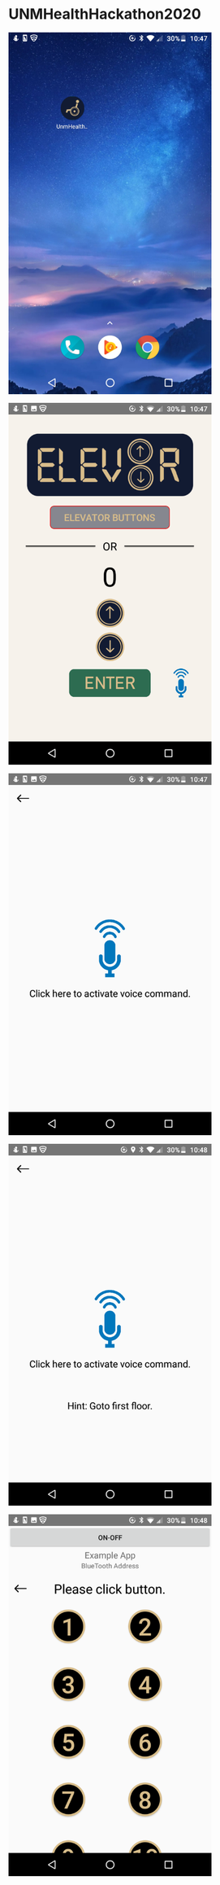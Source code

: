 # UNMHealthHackathon2020

<img src="https://github.com/birajsilwal/UNMHealthHackathon2020/blob/master/images/elev8_1.png" width=400>

<img src="https://github.com/birajsilwal/UNMHealthHackathon2020/blob/master/images/elev8_2.png" width=400><br>

<img src="https://github.com/birajsilwal/UNMHealthHackathon2020/blob/master/images/elev8_3.png" width=400><br>

<img src="https://github.com/birajsilwal/UNMHealthHackathon2020/blob/master/images/elev8_4.png" width=400><br>

<img src="https://github.com/birajsilwal/UNMHealthHackathon2020/blob/master/images/elev8_5.png" width=400><br>


